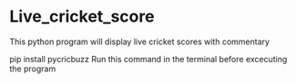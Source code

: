 # Live_cricket_score
This python program will display live cricket scores with commentary

pip install pycricbuzz
Run this command in the terminal before excecuting the program
